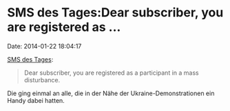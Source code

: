 SMS des Tages:Dear subscriber, you are registered as \...
=========================================================

Date: 2014-01-22 18:04:17

[SMS des
Tages](http://motherboard.vice.com/en_ca/blog/maybe-the-most-orwellian-text-message-ever-sent):

> Dear subscriber, you are registered as a participant in a mass
> disturbance.

Die ging einmal an alle, die in der Nähe der Ukraine-Demonstrationen ein
Handy dabei hatten.
